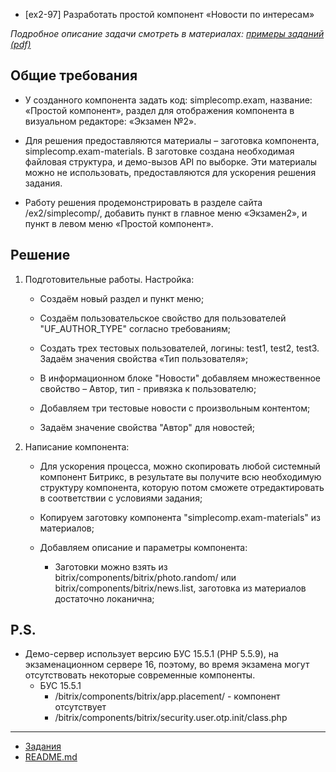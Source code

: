 * [ex2-97] Разработать простой компонент «Новости по интересам»

*Подробное описание задачи смотреть в материалах: [примеры заданий (pdf)](../pubinfo/Ex2AllType.pdf)*

## Общие требования 

* У созданного компонента задать код: simplecomp.exam, название: «Простой компонент», раздел для отображения компонента в визуальном редакторе: «Экзамен №2».

* Для решения предоставляются материалы – заготовка компонента, simplecomp.exam-materials. В заготовке создана необходимая файловая структура, и демо-вызов API по выборке. Эти материалы можно не использовать, предоставляются для ускорения решения задания.

* Работу решения продемонстрировать в разделе сайта /ex2/simplecomp/, добавить пункт в главное меню «Экзамен2», и пункт в левом меню «Простой компонент».

## Решение

1) Подготовительные работы. Настройка:

    * Создаём новый раздел и пункт меню;

    * Создаём пользовательское свойство для пользователей "UF_AUTHOR_TYPE" согласно требованиям;

    * Создать трех тестовых пользователей, логины: test1, test2, test3. Задаём значения свойства «Тип пользователя»;

    * В информационном блоке "Новости" добавляем множественное свойство – Автор, тип - привязка к пользователю;

    * Добавляем три тестовые новости с произвольным контентом;

    * Задаём значение свойства "Автор" для новостей;

2) Написание компонента:

    * Для ускорения процесса, можно скопировать любой системный компонент Битрикс, в результате вы получите всю необходимую структуру компонента, которую потом сможете отредактировать в соответствии с условиями задания;
    
    * Копируем заготовку компонента "simplecomp.exam-materials" из материалов;
    
    * Добавляем описание и параметры компонента:
        * Заготовки можно взять из bitrix/components/bitrix/photo.random/ или bitrix/components/bitrix/news.list, заготовка из материалов достаточно локанична;
    
## P.S.

* Демо-сервер использует версию БУС 15.5.1 (PHP 5.5.9), на экзаменационном сервере 16, поэтому, во время экзамена могут отсутствовать некоторые современные компоненты.
    * БУС 15.5.1
        * /bitrix/components/bitrix/app.placement/ - компонент отсутствует
        * /bitrix/components/bitrix/security.user.otp.init/class.php
        
____
* [Задания](tasks.md)
* [README.md](../../README.md)